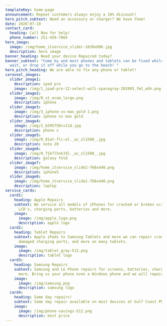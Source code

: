 ```yaml
---
templateKey: home-page
announcement: Repeat customers always enjoy a 10% discount!
hero_pitch_subtext: Need an accessory or charger? We have them!
date: 2020-07-10
contact_card:
  heading: Call Now for help!
  phone_number: 251-458-7864
hero_image:
  image: /img/home_itservice_slider-1630x806.jpg
  description: hero image
banner_heading: Need your device Repaired today?
banner_subtext: "Come by and most phones and tablets can be fixed while you
  wait, or drop it off while you go to the beach! "
hero_pitch_heading: We are able to fix any phone or tablet!
carousel_images:
  slider_image1:
    description: ipad pro
    image: /img/1_ipad-pro-12-select-wifi-spacegray-202003_fmt_whh.png
  slider_image2:
    image: /img/0_st_ecom_large.png
    description: iphone
  slider_image3:
    image: /img/3_iphone-xs-max_gold-1.png
    description: iphone xs max gold
  slider_image4:
    image: /img/2_6395750cv11d.jpg
    description: phone x
  slider_image5:
    image: /img/0_81at-flc-el._ac_sl1500_.jpg
    description: note 20
  slider_image6:
    image: /img/0_71k7lhnk7dl._ac_sl1500_.jpg
    description: galaxy fold
  slider_image7:
    image: /img/home_itservice_slide2-768x440.png
    description: iphone5
  slider_image8:
    image: /img/home_itservice_slide1-768x440.png
    description: laptop
service_cards:
  card1:
    heading: Apple Repairs
    subtext: We service all models of iPhones for cracked or broken screens, cracked
      LCD's, charging ports, batteries and more.
    image:
      image: /img/apple_logo.png
      description: apple logo
  card2:
    heading: Tablet Repairs
    subtext: Apple iPads to Samsung Tablets and more we can repair cracked screens,
      damaged charging ports, and more on many tablets.
    image:
      image: /img/tablet_gray-512.png
      description: tablet logo
  card3:
    heading: Samsung Repairs
    subtext: Samsung and LG Phone repairs for screens, batteries, chargers, and
      more. Bring us your phone even a Windows phone and we will repair it.
    image:
      image: /img/samsung.png
      description: samsung logo
  card4:
    heading: Same day repairs!
    subtext: Same day repair available on most devices at Gulf Coast Phone Repair.
    image:
      image: /img/phone-savings-512.png
      description: best price
---
```

